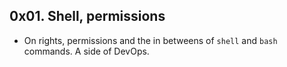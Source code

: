 ## 0x01. Shell, permissions
- On rights, permissions and the in betweens of `shell` and `bash` commands. A side of DevOps.